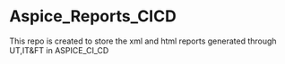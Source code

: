 # Aspice_Reports_CICD
This repo is created to store the xml and html reports generated through UT,IT&amp;FT in ASPICE_CI_CD

